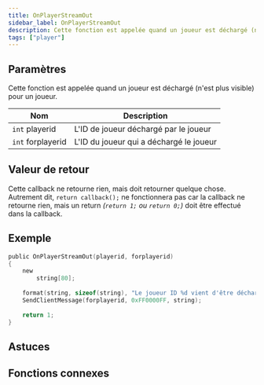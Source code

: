 ```yaml
---
title: OnPlayerStreamOut
sidebar_label: OnPlayerStreamOut
description: Cette fonction est appelée quand un joueur est déchargé (n'est plus visible) pour un joueur.
tags: ["player"]
---
```


## Paramètres

Cette fonction est appelée quand un joueur est déchargé (n'est plus visible) pour un joueur.

| Nom               | Description                             |
| ----------------- | --------------------------------------- |
| `int` playerid    | L'ID de joueur déchargé par le joueur   |
| `int` forplayerid | L'ID du joueur qui a déchargé le joueur |

## Valeur de retour

Cette callback ne retourne rien, mais doit retourner quelque chose. Autrement dit, `return callback();` ne fonctionnera pas car la callback ne retourne rien, mais un return _(`return 1;` ou `return 0;`)_ doit être effectué dans la callback.

## Exemple

```c
public OnPlayerStreamOut(playerid, forplayerid)
{
    new 
        string[80];
    
    format(string, sizeof(string), "Le joueur ID %d vient d'être déchargé de votre client.", playerid);
    SendClientMessage(forplayerid, 0xFF0000FF, string);
    
    return 1;
}
```

## Astuces

<TipNPCCallbacks />

## Fonctions connexes
